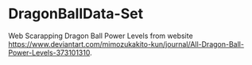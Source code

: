 # DragonBallData-Set
Web Scarapping Dragon Ball Power Levels from website https://www.deviantart.com/mimozukakito-kun/journal/All-Dragon-Ball-Power-Levels-373101310.
